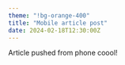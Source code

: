 ```yaml
---
theme: "!bg-orange-400"
title: "Mobile article post"
date: 2024-02-18T12:30:00Z
---
```

Article pushed from phone coool!